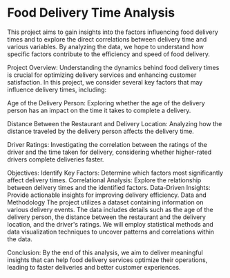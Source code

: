 # Food Delivery Time Analysis
This project aims to gain insights into the factors influencing food delivery times and to explore the direct correlations between delivery time and various variables. By analyzing the data, we hope to understand how specific factors contribute to the efficiency and speed of food delivery.

Project Overview:
Understanding the dynamics behind food delivery times is crucial for optimizing delivery services and enhancing customer satisfaction. In this project, we consider several key factors that may influence delivery times, including:

Age of the Delivery Person: Exploring whether the age of the delivery person has an impact on the time it takes to complete a delivery.

Distance Between the Restaurant and Delivery Location: Analyzing how the distance traveled by the delivery person affects the delivery time.

Driver Ratings: Investigating the correlation between the ratings of the driver and the time taken for delivery, considering whether higher-rated drivers complete deliveries faster.

Objectives:
Identify Key Factors: Determine which factors most significantly affect delivery times.
Correlational Analysis: Explore the relationship between delivery times and the identified factors.
Data-Driven Insights: Provide actionable insights for improving delivery efficiency.
Data and Methodology
The project utilizes a dataset containing information on various delivery events. The data includes details such as the age of the delivery person, the distance between the restaurant and the delivery location, and the driver's ratings. We will employ statistical methods and data visualization techniques to uncover patterns and correlations within the data.

Conclusion:
By the end of this analysis, we aim to deliver meaningful insights that can help food delivery services optimize their operations, leading to faster deliveries and better customer experiences.
